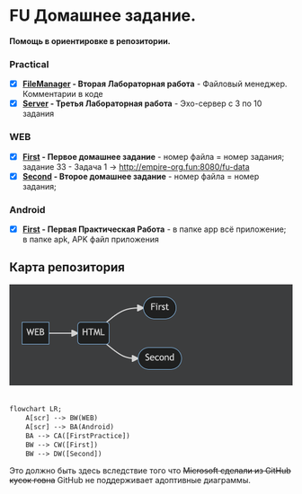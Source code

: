 # FU Домашнее задание.

#### Помощь в ориентировке в репозитории.

### Practical

* [X] **[FileManager](/scr/Practical/FileManager) - Вторая Лабораторная работа** - Файловый менеджер. Комментарии в коде
* [X] **[Server](/scr/Practical/Server) - Третья Лабораторная работа** - Эхо-сервер с 3 по 10 задания

### WEB

* [X] **[First](/scr/WEB/HTML/First) - Первое домашнее задание** - номер файла = номер задания; задание 33 - Задача 1 -> http://empire-org.fun:8080/fu-data
* [X] **[Second](/scr/WEB/HTML/Second) - Второе домашнее задание** - номер файла = номер задания;

### Android

* [X] **[First](/scr/Android/FirstPractice/app) - Первая Практическая Работа** - в папке app всё приложение; в папке apk, APK файл приложения

## Карта репозитория

![Карта репозитория](https://github.com/all-creator/FU/raw/master/resources/img/graf.png)

```mermaid

flowchart LR;
    A[scr] --> BW(WEB)
    A[scr] --> BA(Android)
    BA --> CA([FirstPractice])
    BW --> CW([First])
    BW --> DW([Second])
```

Это должно быть здесь вследствие того что ~~Microsoft сделали из GitHub кусок говна~~ GitHub не поддерживает адоптивные диаграммы.

